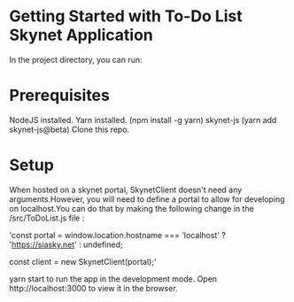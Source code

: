 # Getting Started with To-Do List Skynet Application 

In the project directory, you can run:

# Prerequisites

NodeJS installed.
Yarn installed. (npm install -g yarn)
skynet-js (yarn add skynet-js@beta)
Clone this repo.

# Setup 

When hosted on a skynet portal, SkynetClient doesn't need any arguments.However, you will need to define a portal to allow for developing on localhost.You can do that by making the following change in the /src/ToDoList.js file : 

'const portal =
  window.location.hostname === 'localhost' ? 'https://siasky.net' : undefined;
  
const client = new SkynetClient(portal);'

yarn start to run the app in the development mode. 
Open http://localhost:3000 to view it in the browser.

